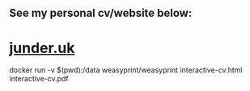 ## See my personal cv/website below:
# [junder.uk](https://junder.uk)

docker run -v $(pwd):/data weasyprint/weasyprint interactive-cv.html interactive-cv.pdf